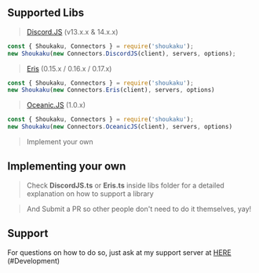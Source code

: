 ## Supported Libs

> [Discord.JS](https://discord.js.org/#/) (v13.x.x & 14.x.x)

```js
const { Shoukaku, Connectors } = require('shoukaku');
new Shoukaku(new Connectors.DiscordJS(client), servers, options);
```

> [Eris](https://abal.moe/Eris/) (0.15.x / 0.16.x / 0.17.x)

```js
const { Shoukaku, Connectors } = require('shoukaku');
new Shoukaku(new Connectors.Eris(client), servers, options)
```

> [Oceanic.JS](https://oceanic.ws/) (1.0.x)

```js
const { Shoukaku, Connectors } = require('shoukaku');
new Shoukaku(new Connectors.OceanicJS(client), servers, options)
```

> Implement your own 

## Implementing your own

> Check **DiscordJS.ts** or **Eris.ts** inside libs folder for a detailed explanation on how to support a library

> And Submit a PR so other people don't need to do it themselves, yay!

## Support

For questions on how to do so, just ask at my support server at [HERE](https://discord.gg/FVqbtGu) (#Development)
